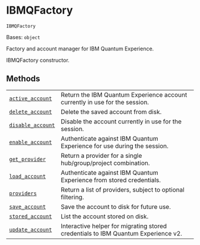 # IBMQFactory

`IBMQFactory`

Bases: `object`

Factory and account manager for IBM Quantum Experience.

IBMQFactory constructor.

## Methods

|                                                                                                                                                                              |                                                                                   |
| ---------------------------------------------------------------------------------------------------------------------------------------------------------------------------- | --------------------------------------------------------------------------------- |
| [`active_account`](qiskit.providers.ibmq.IBMQFactory.active_account#qiskit.providers.ibmq.IBMQFactory.active_account "qiskit.providers.ibmq.IBMQFactory.active_account")     | Return the IBM Quantum Experience account currently in use for the session.       |
| [`delete_account`](qiskit.providers.ibmq.IBMQFactory.delete_account#qiskit.providers.ibmq.IBMQFactory.delete_account "qiskit.providers.ibmq.IBMQFactory.delete_account")     | Delete the saved account from disk.                                               |
| [`disable_account`](qiskit.providers.ibmq.IBMQFactory.disable_account#qiskit.providers.ibmq.IBMQFactory.disable_account "qiskit.providers.ibmq.IBMQFactory.disable_account") | Disable the account currently in use for the session.                             |
| [`enable_account`](qiskit.providers.ibmq.IBMQFactory.enable_account#qiskit.providers.ibmq.IBMQFactory.enable_account "qiskit.providers.ibmq.IBMQFactory.enable_account")     | Authenticate against IBM Quantum Experience for use during the session.           |
| [`get_provider`](qiskit.providers.ibmq.IBMQFactory.get_provider#qiskit.providers.ibmq.IBMQFactory.get_provider "qiskit.providers.ibmq.IBMQFactory.get_provider")             | Return a provider for a single hub/group/project combination.                     |
| [`load_account`](qiskit.providers.ibmq.IBMQFactory.load_account#qiskit.providers.ibmq.IBMQFactory.load_account "qiskit.providers.ibmq.IBMQFactory.load_account")             | Authenticate against IBM Quantum Experience from stored credentials.              |
| [`providers`](qiskit.providers.ibmq.IBMQFactory.providers#qiskit.providers.ibmq.IBMQFactory.providers "qiskit.providers.ibmq.IBMQFactory.providers")                         | Return a list of providers, subject to optional filtering.                        |
| [`save_account`](qiskit.providers.ibmq.IBMQFactory.save_account#qiskit.providers.ibmq.IBMQFactory.save_account "qiskit.providers.ibmq.IBMQFactory.save_account")             | Save the account to disk for future use.                                          |
| [`stored_account`](qiskit.providers.ibmq.IBMQFactory.stored_account#qiskit.providers.ibmq.IBMQFactory.stored_account "qiskit.providers.ibmq.IBMQFactory.stored_account")     | List the account stored on disk.                                                  |
| [`update_account`](qiskit.providers.ibmq.IBMQFactory.update_account#qiskit.providers.ibmq.IBMQFactory.update_account "qiskit.providers.ibmq.IBMQFactory.update_account")     | Interactive helper for migrating stored credentials to IBM Quantum Experience v2. |
